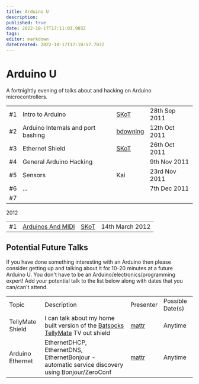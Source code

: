 ```yaml
---
title: Arduino U
description: 
published: true
date: 2022-10-17T17:11:03.903Z
tags: 
editor: markdown
dateCreated: 2022-10-17T17:10:57.703Z
---
```


# Arduino U

A fortnightly evening of talks about and hacking on Arduino microcontrollers.

|     |                                    |                            |               |
|-----|------------------------------------|----------------------------|---------------|
| \#1 | Intro to Arduino                   | [SKoT](/User/SKoT)         | 28th Sep 2011 |
| \#2 | Arduino Internals and port bashing | [bdowning](/User/bdowning) | 12th Oct 2011 |
| \#3 | Ethernet Shield                    | [SKoT](/User/SKoT)         | 26th Oct 2011 |
| \#4 | General Arduino Hacking            |                            | 9th Nov 2011  |
| \#5 | Sensors                            | Kai                        | 23rd Nov 2011 |
| \#6 | ...                                |                            | 7th Dec 2011  |
| \#7 |                                    |                            |               |

2012

|     |                                                   |                    |                 |
|-----|---------------------------------------------------|--------------------|-----------------|
| \#1 | [Arduinos And MIDI](/workshops/arduinos_and_midi) | [SKoT](/User/SKoT) | 14th March 2012 |

## Potential Future Talks

If you have done something interesting with an Arduino then please consider getting up and talking about it for 10-20 minutes at a future Arduino U. You don't have to be an Arduino/electronics/programming expert! Add your potential talk to the list below along with dates that you can/can't attend.

|                  |                                                                                                                                                     |                      |                  |
|------------------|-----------------------------------------------------------------------------------------------------------------------------------------------------|----------------------|------------------|
| Topic            | Description                                                                                                                                         | Presenter            | Possible Date(s) |
| TellyMate Shield | I can talk about my home built version of the [Batsocks TellyMate](http://www.batsocks.co.uk/products/Shields/TellyMate%20Shield.htm) TV out shield | [mattr](/User/mattr) | Anytime          |
| Arduino Ethernet | EthernetDHCP, EthernetDNS, EthernetBonjour - automatic service discovery using Bonjour/ZeroConf                                                     | [mattr](/User/mattr) | Anytime          |
